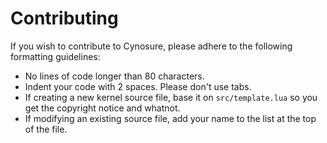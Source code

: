 # Contributing

If you wish to contribute to Cynosure, please adhere to the following formatting guidelines:

- No lines of code longer than 80 characters.
- Indent your code with 2 spaces. Please don't use tabs.
- If creating a new kernel source file, base it on `src/template.lua` so you get the copyright notice and whatnot.
- If modifying an existing source file, add your name to the list at the top of the file.
